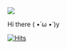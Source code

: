 ![](https://media.giphy.com/media/xTk9ZY0C9ZWM2NgmCA/giphy.gif)

Hi there ( •̀ ω •́ )y

[![Hits](https://hits.seeyoufarm.com/api/count/incr/badge.svg?url=https%3A%2F%2Fgithub.com%2Fk201gun%2Fk201gun&count_bg=%2379C83D&title_bg=%23555555&icon=buymeacoffee.svg&icon_color=%23E7E7E7&title=ToDay&edge_flat=false)](https://hits.seeyoufarm.com)
